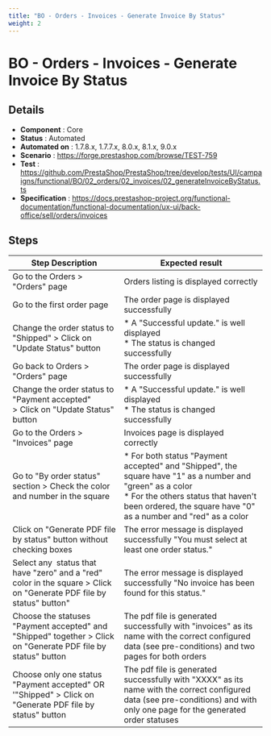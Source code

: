 ```yaml
---
title: "BO - Orders - Invoices - Generate Invoice By Status"
weight: 2
---
```


# BO - Orders - Invoices - Generate Invoice By Status
## Details
* **Component** : Core
* **Status** : Automated
* **Automated on** : 1.7.8.x, 1.7.7.x, 8.0.x, 8.1.x, 9.0.x
* **Scenario** : https://forge.prestashop.com/browse/TEST-759
* **Test** : https://github.com/PrestaShop/PrestaShop/tree/develop/tests/UI/campaigns/functional/BO/02_orders/02_invoices/02_generateInvoiceByStatus.ts
* **Specification** : https://docs.prestashop-project.org/functional-documentation/functional-documentation/ux-ui/back-office/sell/orders/invoices

## Steps
| Step Description | Expected result |
| ----- | ----- |
| Go to the Orders > "Orders" page | Orders listing is displayed correctly |
| Go to the first order page | The order page is displayed successfully |
| Change the order status to "Shipped" > Click on "Update Status" button | * A "Successful update." is well displayed<br> * The status is changed successfully |
| Go back to Orders > "Orders" page | The order page is displayed successfully |
| Change the order status to "Payment accepted" > Click on "Update Status" button | * A "Successful update." is well displayed<br> * The status is changed successfully |
| Go to the Orders > "Invoices" page | Invoices page is displayed correctly |
| Go to "By order status" section > Check the color and number in the square | * For both status "Payment accepted" and "Shipped", the square have "1" as a number and "green" as a color<br> * For the others status that haven't been ordered, the square have "0" as a number and "red" as a color |
| Click on "Generate PDF file by status" button without checking boxes | The error message is displayed successfully "You must select at least one order status." |
| Select any  status that have "zero" and a "red" color in the square > Click on "Generate PDF file by status" button" | The error message is displayed successfully "No invoice has been found for this status." |
| Choose the statuses "Payment accepted" and "Shipped" together > Click on "Generate PDF file by status" button | The pdf file is generated successfully with "invoices" as its name with the correct configured data (see pre-conditions) and two pages for both orders |
| Choose only one status "Payment accepted" OR '"Shipped" > Click on "Generate PDF file by status" button | The pdf file is generated successfully with "XXXX" as its name with the correct configured data (see pre-conditions) and with only one page for the generated order statuses |
